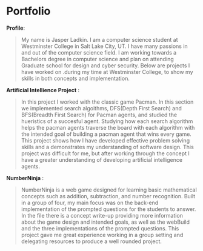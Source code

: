 # Portfolio
**Profile**:
>My name is Jasper Ladkin. I am a computer science student at Westminster College in Salt Lake City, UT. I have many passions in and out of the computer science field. 
>I am working towards a Bachelors degree in computer science and plan on attending Graduate school for design and cyber security. Below are projects I have worked on 
.during my time at Westminster College, to show my skills in both concepts and implementation. 

**Artificial Intellience Project** :
>   In this project I worked with the classic game Pacman. In this section we implemented search algoithms, DFS(Depth First Search) and BFS(Breadth First Search) 
>for Pacman agents, and studied the hueristics of a succesful agent. Studying how each search algorithm helps the pacman agents traverse the board with each algorithm 
>with the intended goal of building a pacman agent that wins every game. This project shows how I have developed effective problem solving skills and a demonstrates my 
>understanding of software design. This project was difficult for me, but after working through the concept I have a greater understanding of developing artificial 
>intelligence agents.

**NumberNinja** :
>   NumberNinja is a web game designed for learning basic mathematical concepts such as addition, subtraction, and number recognition. Built in a group of four,
> my main focus was on the back-end implementation of the prompted questions for the students to answer. In the file there is a concept write-up providing more 
>information about the game design and intended goals, as well as the webBuild and the three implementations of the prompted questions. This project gave me 
>great experience working in a group setting and delegating resources to produce a well rounded project. 
